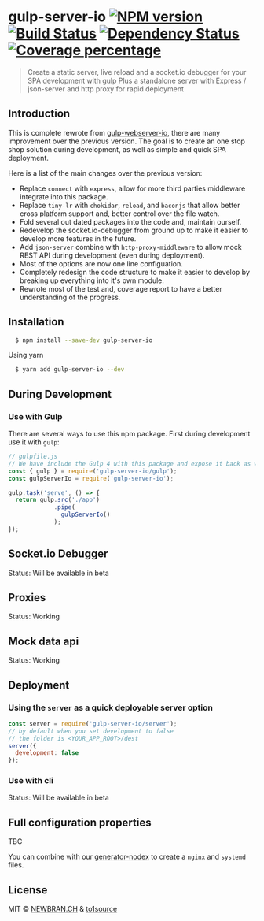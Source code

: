 # gulp-server-io [![NPM version][npm-image]][npm-url] [![Build Status][travis-image]][travis-url] [![Dependency Status][daviddm-image]][daviddm-url] [![Coverage percentage][coveralls-image]][coveralls-url]

> Create a static server, live reload and a socket.io debugger for your SPA development with gulp
> Plus a standalone server with Express / json-server and http proxy for rapid deployment

## Introduction

This is complete rewrote from [gulp-webserver-io](https://github.com/joelchu/gulp-webserver-io), there are many improvement over the previous version.
The goal is to create an one stop shop solution during development, as well as simple and quick SPA deployment.

Here is a list of the main changes over the previous version: 

* Replace `connect` with `express`, allow for more third parties middleware integrate into this package.
* Replace `tiny-lr` with `chokidar`, `reload`, and `baconjs` that allow better cross platform support and, better control over the file watch.
* Fold several out dated packages into the code and, maintain ourself.
* Redevelop the socket.io-debugger from ground up to make it easier to develop more features in the future.
* Add `json-server` combine with `http-proxy-middleware` to allow mock REST API during development (even during deployment).
* Most of the options are now one line configuation.
* Completely redesign the code structure to make it easier to develop by breaking up everything into it's own module.
* Rewrote most of the test and, coverage report to have a better understanding of the progress.  

## Installation

```sh
  $ npm install --save-dev gulp-server-io
```

Using yarn

```sh
  $ yarn add gulp-server-io --dev
```

## During Development

### Use with Gulp

There are several ways to use this npm package. First during development use it with `gulp`:

```js
// gulpfile.js  
// We have include the Gulp 4 with this package and expose it back as well
const { gulp } = require('gulp-server-io/gulp');
const gulpServerIo = require('gulp-server-io');

gulp.task('serve', () => {
  return gulp.src('./app')
             .pipe(
               gulpServerIo()
             );
});

```

## Socket.io Debugger

Status: Will be available in beta

## Proxies

Status: Working

## Mock data api

Status: Working

## Deployment

### Using the `server` as a quick deployable server option

```js
const server = require('gulp-server-io/server');
// by default when you set development to false
// the folder is <YOUR_APP_ROOT>/dest
server({
  development: false
});

```

### Use with cli

Status: Will be available in beta

## Full configuration properties

TBC


You can combine with our [generator-nodex](https://github.com/NewbranLTD/generator-nodex) to create a `nginx` and `systemd` files.

## License

MIT © [NEWBRAN.CH](https://newbran.ch) &amp; [to1source](https://to1source.com)


[npm-image]: https://badge.fury.io/js/gulp-server-io.svg
[npm-url]: https://npmjs.org/package/gulp-server-io
[travis-image]: https://travis-ci.org/NewbranLTD/gulp-server-io.svg?branch=master
[travis-url]: https://travis-ci.org/NewbranLTD/gulp-server-io
[daviddm-image]: https://david-dm.org/NewbranLTD/gulp-server-io.svg?theme=shields.io
[daviddm-url]: https://david-dm.org/NewbranLTD/gulp-server-io
[coveralls-image]: https://coveralls.io/repos/NewbranLTD/gulp-server-io/badge.svg
[coveralls-url]: https://coveralls.io/r/NewbranLTD/gulp-server-io
